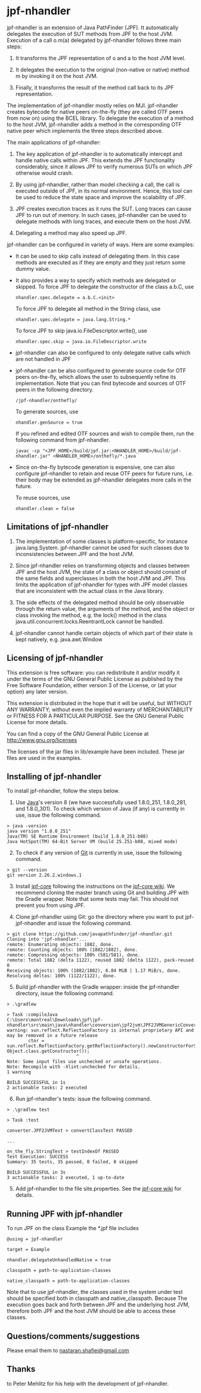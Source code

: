 jpf-nhandler============jpf-nhandler is an extension of Java PathFinder (JPF). It automatically delegates the execution of SUT methods from JPF to the host JVM. Execution of a call o.m(a) delegated by jpf-nhandler follows three main steps:  1. It transforms the JPF representation of o and a to the host JVM      level.  2. It delegates the execution to the original (non-native or native)      method m by invoking it on the host JVM.  3. Finally, it transforms the result of the method call back to its      JPF representation.The implementation of jpf-nhandler mostly relies on MJI. jpf-nhandler creates bytecode for native peers on-the-fly (they are called OTF peers from now on) using the BCEL library. To delegate the execution of a methodto the host JVM, jpf-nhandler adds a method in the corresponding OTF native peer which implements the three steps described above.The main applications of jpf-nhandler:  1. The key application of jpf-nhandler is to automatically intercept     and handle native calls within JPF. This extends the JPF functionality      considerably, since it allows JPF to verify numerous SUTs on which      JPF otherwise would crash.  2. By using jpf-nhandler, rather than model checking a call, the call      is executed outside of JPF, in its normal environment. Hence, this      tool can be used to reduce the state space and improve the scalability      of JPF.  3. JPF creates execution traces as it runs the SUT. Long traces can      cause JPF to run out of memory. In such cases, jpf-nhandler can be      used to delegate methods with long traces, and execute them on the      host JVM.  4. Delegating a method may also speed up JPF.jpf-nhandler can be configured in variety of ways. Here are some examples:  - It can be used to skip calls instead of delegating them. In this case     methods are executed as if they are empty and they just return some     dummy value.  - It also provides a way to specify which methods are delegated or skipped.    To force JPF to delegate the constructor of the class a.b.C, use        nhandler.spec.delegate = a.b.C.<init>    To force JPF to delegate all method in the String class, use        nhandler.spec.delegate = java.lang.String.*    To force JPF to skip java.io.FileDescriptor.write(), use        nhandler.spec.skip = java.io.FileDescriptor.write  - jpf-nhandler can also be configured to only delegate native calls which     are not handled in JPF  - jpf-nhandler can be also configured to generate source code for OTF     peers on-the-fly, which allows the user to subsequently refine its     implementation. Note that you can find bytecode and sources of    OTF peers in the following directory.        /jpf-nhandler/onthefly/    To generate sources, use        nhandler.genSource = true    If you refined and edited OTF sources and wish to compile them, run the     following command from jpf-nhandler.        javac -cp "<JPF_HOME>/build/jpf.jar:<NHANDLER_HOME>/build/jpf-nhandler.jar" <NHANDLER_HOME>/onthefly/*.java  - Since on-the-fly bytecode generation is expensive, one can also configure     jpf-nhandler to retain and reuse OTF peers for future runs, i.e. their     body may be extended as jpf-nhandler delegates more calls in the future.    To reuse sources, use        nhandler.clean = falseLimitations of jpf-nhandler---------------------------  1. The implementation of some classes is platform-specific, for instance      java.lang.System. jpf-nhandler cannot be used for such classes due to      inconsistencies between JPF and the host JVM.  2. Since jpf-nhandler relies on transforming objects and classes between      JPF and the host JVM, the state of a class or object should consist      of the same fields and superclasses in both the host JVM and JPF. This      limits the application of jpf-nhandler for types with JPF model classes      that are inconsistent with the actual class in the Java library.  3. The side effects of the delegated method should be only observable through      the return value, the arguments of the method, and the object or class     invoking the method, e.g. the lock() method in the class      java.util.concurrent.locks.ReentrantLock cannot be handled.  4. jpf-nhandler cannot handle certain objects of which part of their state      is kept natively, e.g. java.awt.WindowLicensing of jpf-nhandler-------------------------This extension is free software: you can redistribute it and/or modify it under the terms of the GNU General Public License as published by the Free Software Foundation, either version 3 of the License, or (at your option) any later version.This extension is distributed in the hope that it will be useful, but WITHOUT ANY WARRANTY; without even the implied warranty of MERCHANTABILITY or FITNESS FOR A PARTICULAR PURPOSE.  See the GNU General Public License for more details.You can find a copy of the GNU General Public License athttp://www.gnu.org/licensesThe licenses of the jar files in lib/example have been included.  These jar filesare used in the examples.Installing of jpf-nhandler--------------------------To install jpf-nhandler, follow the steps below.1. Use [Java](https://www.oracle.com/ca-en/java/technologies/javase/javase8-archive-downloads.html)'s version 8 (we have successfully used 1.8.0_251, 1.8.0_281, and 1.8.0_301).  To check which version of Java (if any) is currently in use, issue the following command.```> java -versionjava version "1.8.0_251"Java(TM) SE Runtime Environment (build 1.8.0_251-b08)Java HotSpot(TM) 64-Bit Server VM (build 25.251-b08, mixed mode)```2. To check if any version of [Git](https://git-scm.com/downloads) is currently in use, issue the following command.```> git --versiongit version 2.26.2.windows.1```3. Install [jpf-core](https://github.com/javapathfinder/jpf-core) following the instructions on the [jpf-core wiki](https://github.com/javapathfinder/jpf-core/wiki/How-to-install-JPF). We recommend cloning the master branch using Git and building JPF with the Gradle wrapper. Note that some tests may fail. This should not prevent you from using JPF.4. Clone jpf-nhandler using Git: go the directory where you want to put jpf-jpf-nhandler and issue the following command.```> git clone https://github.com/javapathfinder/jpf-nhandler.gitCloning into 'jpf-nhandler'...remote: Enumerating objects: 1882, done.remote: Counting objects: 100% (1882/1882), done.remote: Compressing objects: 100% (581/581), done.remote: Total 1882 (delta 1122), reused 1882 (delta 1122), pack-reused 0Receiving objects: 100% (1882/1882), 6.84 MiB | 1.17 MiB/s, done.Resolving deltas: 100% (1122/1122), done.```5. Build jpf-nhandler with the Gradle wrapper: inside the jpf-nhandler directory, issue the following command.```> .\gradlew> Task :compileJavaC:\Users\montreal\Downloads\jpf\jpf-nhandler\src\main\java\nhandler\conversion\jpf2jvm\JPF2JVMGenericConverter.java:227: warning: sun.reflect.ReflectionFactory is internal proprietary API and may be removed in a future release        ctor = sun.reflect.ReflectionFactory.getReflectionFactory().newConstructorForSerialization(cl, Object.class.getConstructor());                          ^Note: Some input files use unchecked or unsafe operations.Note: Recompile with -Xlint:unchecked for details.1 warningBUILD SUCCESSFUL in 1s2 actionable tasks: 2 executed```6. Run jpf-nhandler's tests: issue the following command.```> .\gradlew test> Task :testconverter.JPF2JVMTest > convertClassTest PASSED...on_the_fly.StringTest > testIndexOf PASSEDTest Execution: SUCCESSSummary: 35 tests, 35 passed, 0 failed, 0 skippedBUILD SUCCESSFUL in 3s3 actionable tasks: 2 executed, 1 up-to-date```5. Add jpf-nhandler to the file site.properties.  See the [jpf-core wiki](https://github.com/javapathfinder/jpf-core/wiki/Creating-site-properties-file) for details.Running JPF with jpf-nhandler-----------------------------To run JPF on the class Example the *.jpf file includes    @using = jpf-nhandler    target = Example    nhandler.delegateUnhandledNative = true    classpath = path-to-application-classes    native_classpath = path-to-application-classesNote that to use jpf-nhandler, the classes used in the system under test should be specified both in classpath and native_classpath. Because The execution goes back and forth between JPF and the underlying host JVM, therefore both JPF and the host JVM should be able to access these classes.Questions/comments/suggestions------------------------------Please email them to nastaran.shafiei@gmail.comThanks------to Peter Mehlitz for his help with the development of jpf-nhandler.